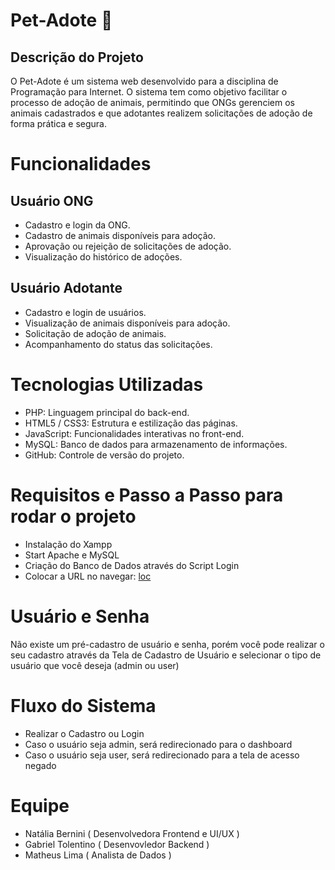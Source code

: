 # Pet-Adote 🐾
## Descrição do Projeto

O Pet-Adote é um sistema web desenvolvido para a disciplina de Programação para Internet.
O sistema tem como objetivo facilitar o processo de adoção de animais, permitindo que ONGs gerenciem os animais cadastrados e que adotantes realizem solicitações de adoção de forma prática e segura.

# Funcionalidades
## Usuário ONG
- Cadastro e login da ONG.
- Cadastro de animais disponíveis para adoção.
- Aprovação ou rejeição de solicitações de adoção.
- Visualização do histórico de adoções.

## Usuário Adotante
- Cadastro e login de usuários.
- Visualização de animais disponíveis para adoção.
- Solicitação de adoção de animais.
- Acompanhamento do status das solicitações.

# Tecnologias Utilizadas

- PHP: Linguagem principal do back-end.
- HTML5 / CSS3: Estrutura e estilização das páginas.
- JavaScript: Funcionalidades interativas no front-end.
- MySQL: Banco de dados para armazenamento de informações.
- GitHub: Controle de versão do projeto.

# Requisitos e Passo a Passo para rodar o projeto
- Instalação do Xampp
- Start Apache e MySQL
- Criação do Banco de Dados através do Script Login
- Colocar a URL no navegar: [loc](http://localhost/login/index.php)

# Usuário e Senha
Não existe um pré-cadastro de usuário e senha, porém você pode realizar o seu cadastro através da Tela de Cadastro de Usuário e selecionar o tipo de usuário que você deseja (admin ou user)

# Fluxo do Sistema
- Realizar o Cadastro ou Login
- Caso o usuário seja admin, será redirecionado para o dashboard
- Caso o usuário seja user, será redirecionado para a tela de acesso negado

# Equipe
- Natália Bernini ( Desenvolvedora Frontend e UI/UX )
- Gabriel Tolentino ( Desenvovledor Backend )
- Matheus Lima ( Analista de Dados )
